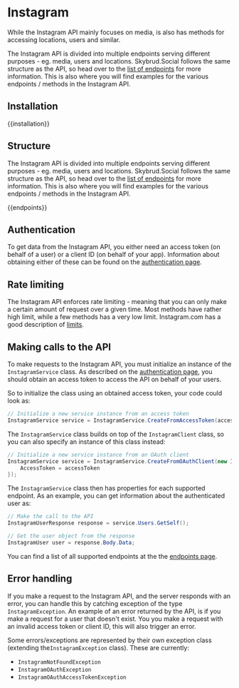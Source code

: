 # Instagram

While the Instagram API mainly focuses on media, is also has methods for accessing locations, users and similar.

The Instagram API is divided into multiple endpoints serving different purposes - eg. media, users and locations. Skybrud.Social follows the same structure as the API, so head over to the [list of endpoints](./platform-api/endpoints/) for more information. This is also where you will find  examples for the various endpoints / methods in the Instagram API.



## Installation

{{installation}}



## Structure

The Instagram API is divided into multiple endpoints serving different purposes - eg. media, users and locations. Skybrud.Social follows the same structure as the API, so head over to the [list of endpoints](./platform-api/endpoints/) for more information. This is also where you will find  examples for the various endpoints / methods in the Instagram API.

{{endpoints}}



## Authentication

To get data from the Instagram API, you either need an access token (on behalf of a user) or a client ID (on behalf of your app). Information about obtaining either of these can be found on the [authentication page](./platform-api/authentication/).



## Rate limiting

The Instagram API enforces rate limiting - meaning that you can only make a certain amount of request over a given time. Most methods have rather high limit, while a few methods has a very low limit. Instagram.com has a good description of <a href="https://instagram.com/developer/limits/" target="_blank">limits</a>.



## Making calls to the API

To make requests to the Instagram API, you must initialize an instance of the `InstagramService` class. As described on the [authentication page](./platform-api/authentication/), you should obtain an access token to access the API on behalf of your users.

So to initialize the class using an obtained access token, your code could look as:

```csharp
// Initialize a new service instance from an access token
InstagramService service = InstagramService.CreateFromAccessToken(accessToken);
```

The `InstagramService` class builds on top of the `InstagramClient` class, so you can also specify an instance of this class instead:

```csharp
// Initialize a new service instance from an OAuth client
InstagramService service = InstagramService.CreateFromOAuthClient(new InstagramOAuthClient {
    AccessToken = accessToken
});
```

The `InstagramService` class then has properties for each supported endpoint. As an example, you can get information about the authenticated user as:

```csharp
// Make the call to the API
InstagramUserResponse response = service.Users.GetSelf();

// Get the user object from the response
InstagramUser user = response.Body.Data;
```

You can find a list of all supported endpoints at the the [endpoints page](./platform-api/endpoints/).



## Error handling

If you make a request to the Instagram API, and the server responds with an error, you can handle this by catching exception of the type `InstagramException`. An example of an error returned by the API, is if you make a request for a user that doesn't exist. You you make a request with an invalid access token or client ID, this will also trigger an error.

Some errors/exceptions are represented by their own exception class (extending the`InstagramException` class). These are currently:

* `InstagramNotFoundException`
* `InstagramOAuthException`
* `InstagramOAuthAccessTokenException`